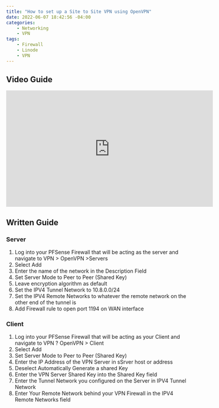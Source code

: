 ```yaml
---
title: "How to set up a Site to Site VPN using OpenVPN"
date: 2022-06-07 18:42:56 -04:00
categories:
    - Networking
    - VPN
tags:
    - Firewall
    - Linode
    - VPN
---
```

## Video Guide

<iframe width="560" height="315" src="https://www.youtube.com/embed/-8xt7LUtYH4" title="YouTube video player" frameborder="0" allow="accelerometer; autoplay; clipboard-write; encrypted-media; gyroscope; picture-in-picture; web-share" allowfullscreen></iframe>

## Written Guide
### Server
1. Log into your PFSense Firewall that will be acting as the server and navigate to VPN > OpenVPN >Servers
2. Select Add
3. Enter the name of the network in the Description Field
4. Set Server Mode to Peer to Peer (Shared Key)
5. Leave encryption algorithm as default
6. Set the IPV4 Tunnel Network to 10.8.0.0/24
7. Set the IPV4 Remote Networks to whatever the remote network on the other end of the tunnel is
8. Add Firewall rule to open port 1194 on WAN interface

### Client
1. Log into your PFSense Firewall that will be acting as your Client and navigate to VPN ? OpenVPN > Client
2. Select Add
3. Set Server Mode to Peer to Peer (Shared Key)
4. Enter the IP Address of the VPN Server in sSrver host or address
5. Deselect Automatically Generate a shared Key
6. Enter the VPN Server Shared Key into the Shared Key field
7. Enter the Tunnel Network you configured on the Server in IPV4 Tunnel Network
8. Enter Your Remote Network behind your VPN Firewall in the IPV4 Remote Networks field
